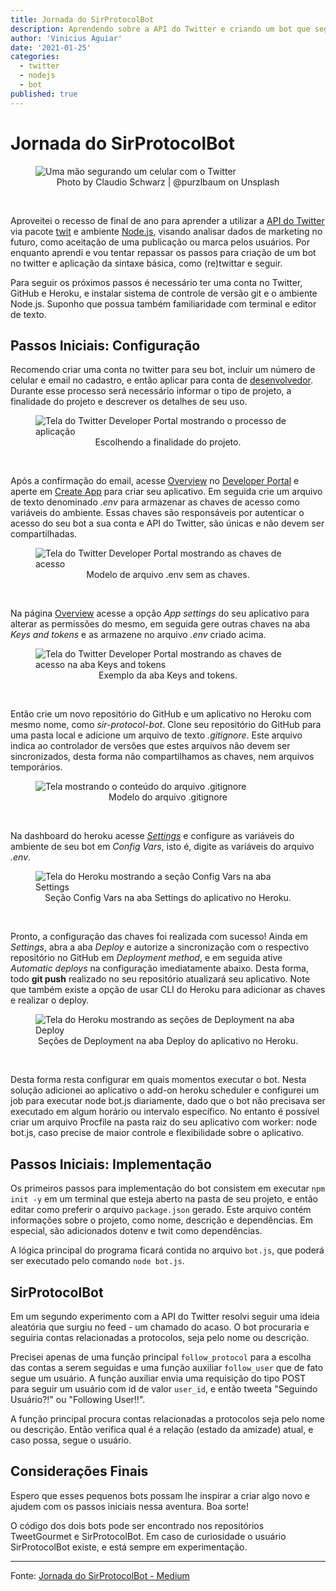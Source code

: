 ```yaml
---
title: Jornada do SirProtocolBot
description: Aprendendo sobre a API do Twitter e criando um bot que segue contas relacionadas a protocolos
author: 'Vinicius Aguiar'
date: '2021-01-25'
categories:
  - twitter
  - nodejs
  - bot
published: true
---
```


# Jornada do SirProtocolBot

<figure>
  <img src="/images/002-001.webp" alt="Uma mão segurando um celular com o Twitter" />
  <figcaption style="text-align: center">
    Photo by Claudio Schwarz | @purzlbaum on Unsplash
  </figcaption>
</figure>
<br/>

Aproveitei o recesso de final de ano para aprender a utilizar a [API do Twitter](https://developer.twitter.com/en/docs/api-reference-index) via pacote [twit](https://www.npmjs.com/package/twit) e ambiente [Node.js](https://nodejs.org/en/), visando analisar dados de marketing no futuro, como aceitação de uma publicação ou marca pelos usuários. Por enquanto aprendi e vou tentar repassar os passos para criação de um bot no twitter e aplicação da sintaxe básica, como (re)twittar e seguir.

Para seguir os próximos passos é necessário ter uma conta no Twitter, GitHub e Heroku, e instalar sistema de controle de versão git e o ambiente Node.js. Suponho que possua também familiaridade com terminal e editor de texto.

## Passos Iniciais: Configuração

Recomendo criar uma conta no twitter para seu bot, incluir um número de celular e email no cadastro, e então aplicar para conta de [desenvolvedor](https://developer.twitter.com/en). Durante esse processo será necessário informar o tipo de projeto, a finalidade do projeto e descrever os detalhes de seu uso.

<figure>
  <img src="/images/002-002.webp" alt="Tela do Twitter Developer Portal mostrando o processo de aplicação" />
  <figcaption style="text-align: center">
    Escolhendo a finalidade do projeto.
  </figcaption>
</figure>
<br/>

Após a confirmação do email, acesse [Overview](https://developer.twitter.com/en/portal/projects-and-apps) no [Developer Portal](https://developer.twitter.com/en/portal/dashboard) e aperte em [Create App](https://developer.twitter.com/en/portal/apps/new) para criar seu aplicativo. Em seguida crie um arquivo de texto denominado _.env_ para armazenar as chaves de acesso como variáveis do ambiente. Essas chaves são responsáveis por autenticar o acesso do seu bot a sua conta e API do Twitter, são únicas e não devem ser compartilhadas.

<figure>
  <img src="/images/002-003.webp" alt="Tela do Twitter Developer Portal mostrando as chaves de acesso" />
  <figcaption style="text-align: center">
    Modelo de arquivo .env sem as chaves.
  </figcaption>
</figure>
<br/>

Na página [Overview](https://developer.twitter.com/en/portal/projects-and-apps) acesse a opção _App settings_ do seu aplicativo para alterar as permissões do mesmo, em seguida gere outras chaves na aba _Keys and tokens_ e as armazene no arquivo _.env_ criado acima.

<figure>
  <img src="/images/002-004.webp" alt="Tela do Twitter Developer Portal mostrando as chaves de acesso na aba Keys and tokens" />
  <figcaption style="text-align: center">
    Exemplo da aba Keys and tokens.
  </figcaption>
</figure>
<br/>

Então crie um novo repositório do GitHub e um aplicativo no Heroku com mesmo nome, como _sir-protocol-bot_. Clone seu repositório do GitHub para uma pasta local e adicione um arquivo de texto _.gitignore_. Este arquivo indica ao controlador de versões que estes arquivos não devem ser sincronizados, desta forma não compartilhamos as chaves, nem arquivos temporários.

<figure>
  <img src="/images/002-005.webp" alt="Tela mostrando o conteúdo do arquivo .gitignore" />
  <figcaption style="text-align: center">
    Modelo do arquivo .gitignore
  </figcaption>
</figure>
<br/>

Na dashboard do heroku acesse [_Settings_](https://dashboard.heroku.com/apps/sir-protocol-bot/settings) e configure as variáveis do ambiente de seu bot em _Config Vars_, isto é, digite as variáveis do arquivo _.env_.

<figure>
  <img src="/images/002-006.webp" alt="Tela do Heroku mostrando a seção Config Vars na aba Settings" />
  <figcaption style="text-align: center">
    Seção Config Vars na aba Settings do aplicativo no Heroku.
  </figcaption>
</figure>
<br/>

Pronto, a configuração das chaves foi realizada com sucesso! Ainda em _Settings_, abra a aba _Deploy_ e autorize a sincronização com o respectivo repositório no GitHub em _Deployment method_, e em seguida ative _Automatic deploys_ na configuração imediatamente abaixo. Desta forma, todo **git push** realizado no seu repositório atualizará seu aplicativo. Note que também existe a opção de usar CLI do Heroku para adicionar as chaves e realizar o deploy.

<figure>
  <img src="/images/002-007.webp" alt="Tela do Heroku mostrando as seções de Deployment na aba Deploy" />
  <figcaption style="text-align: center">
    Seções de Deployment na aba Deploy do aplicativo no Heroku.
  </figcaption>
</figure>
<br/>

Desta forma resta configurar em quais momentos executar o bot. Nesta solução adicionei ao aplicativo o add-on heroku scheduler e configurei um job para executar node bot.js diariamente, dado que o bot não precisava ser executado em algum horário ou intervalo específico. No entanto é possível criar um arquivo Procfile na pasta raiz do seu aplicativo com worker: node bot.js, caso precise de maior controle e flexibilidade sobre o aplicativo.

## Passos Iniciais: Implementação

Os primeiros passos para implementação do bot consistem em executar `npm init -y` em um terminal que esteja aberto na pasta de seu projeto, e então editar como preferir o arquivo `package.json` gerado. Este arquivo contém informações sobre o projeto, como nome, descrição e dependências. Em especial, são adicionados dotenv e twit como dependências.

A lógica principal do programa ficará contida no arquivo `bot.js`, que poderá ser executado pelo comando `node bot.js`.

## SirProtocolBot

Em um segundo experimento com a API do Twitter resolvi seguir uma ideia aleatória que surgiu no feed - um chamado do acaso. O bot procuraria e seguiria contas relacionadas a protocolos, seja pelo nome ou descrição.

Precisei apenas de uma função principal `follow_protocol` para a escolha das contas a serem seguidas e uma função auxiliar `follow_user` que de fato segue um usuário. A função auxiliar envia uma requisição do tipo POST para seguir um usuário com id de valor `user_id`, e então tweeta "Seguindo Usuário?!" ou "Following User!!".

A função principal procura contas relacionadas a protocolos seja pelo nome ou descrição. Então verifica qual é a relação (estado da amizade) atual, e caso possa, segue o usuário.

## Considerações Finais

Espero que esses pequenos bots possam lhe inspirar a criar algo novo e ajudem com os passos iniciais nessa aventura. Boa sorte!

O código dos dois bots pode ser encontrado nos repositórios TweetGourmet e SirProtocolBot. Em caso de curiosidade o usuário SirProtocolBot existe, e está sempre em experimentação.

---

Fonte: [Jornada do SirProtocolBot - Medium](https://medium.com/computando-arte/jornada-do-sirprotocolbot-efc11abaa49b)
